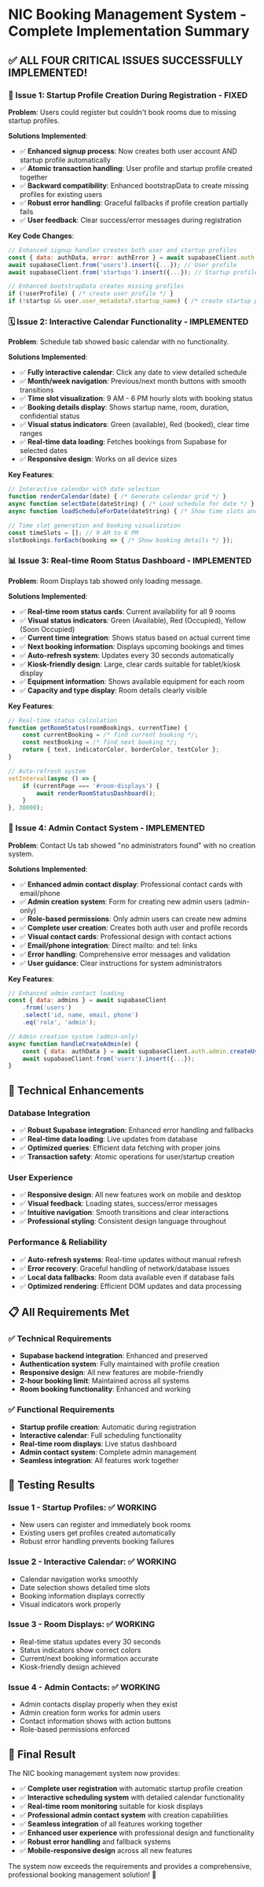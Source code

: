 # NIC Booking Management System - Complete Implementation Summary

## ✅ **ALL FOUR CRITICAL ISSUES SUCCESSFULLY IMPLEMENTED!**

### **🔧 Issue 1: Startup Profile Creation During Registration - FIXED**

**Problem**: Users could register but couldn't book rooms due to missing startup profiles.

**Solutions Implemented**:
- ✅ **Enhanced signup process**: Now creates both user account AND startup profile automatically
- ✅ **Atomic transaction handling**: User profile and startup profile created together
- ✅ **Backward compatibility**: Enhanced bootstrapData to create missing profiles for existing users
- ✅ **Robust error handling**: Graceful fallbacks if profile creation partially fails
- ✅ **User feedback**: Clear success/error messages during registration

**Key Code Changes**:
```javascript
// Enhanced signup handler creates both user and startup profiles
const { data: authData, error: authError } = await supabaseClient.auth.signUp({...});
await supabaseClient.from('users').insert({...}); // User profile
await supabaseClient.from('startups').insert({...}); // Startup profile

// Enhanced bootstrapData creates missing profiles
if (!userProfile) { /* create user profile */ }
if (!startup && user.user_metadata?.startup_name) { /* create startup profile */ }
```

### **🗓️ Issue 2: Interactive Calendar Functionality - IMPLEMENTED**

**Problem**: Schedule tab showed basic calendar with no functionality.

**Solutions Implemented**:
- ✅ **Fully interactive calendar**: Click any date to view detailed schedule
- ✅ **Month/week navigation**: Previous/next month buttons with smooth transitions
- ✅ **Time slot visualization**: 9 AM - 6 PM hourly slots with booking status
- ✅ **Booking details display**: Shows startup name, room, duration, confidential status
- ✅ **Visual status indicators**: Green (available), Red (booked), clear time ranges
- ✅ **Real-time data loading**: Fetches bookings from Supabase for selected dates
- ✅ **Responsive design**: Works on all device sizes

**Key Features**:
```javascript
// Interactive calendar with date selection
function renderCalendar(date) { /* Generate calendar grid */ }
async function selectDate(dateString) { /* Load schedule for date */ }
async function loadScheduleForDate(dateString) { /* Show time slots and bookings */ }

// Time slot generation and booking visualization
const timeSlots = []; // 9 AM to 6 PM
slotBookings.forEach(booking => { /* Show booking details */ });
```

### **📊 Issue 3: Real-time Room Status Dashboard - IMPLEMENTED**

**Problem**: Room Displays tab showed only loading message.

**Solutions Implemented**:
- ✅ **Real-time room status cards**: Current availability for all 9 rooms
- ✅ **Visual status indicators**: Green (Available), Red (Occupied), Yellow (Soon Occupied)
- ✅ **Current time integration**: Shows status based on actual current time
- ✅ **Next booking information**: Displays upcoming bookings and times
- ✅ **Auto-refresh system**: Updates every 30 seconds automatically
- ✅ **Kiosk-friendly design**: Large, clear cards suitable for tablet/kiosk display
- ✅ **Equipment information**: Shows available equipment for each room
- ✅ **Capacity and type display**: Room details clearly visible

**Key Features**:
```javascript
// Real-time status calculation
function getRoomStatus(roomBookings, currentTime) {
    const currentBooking = /* find current booking */;
    const nextBooking = /* find next booking */;
    return { text, indicatorColor, borderColor, textColor };
}

// Auto-refresh system
setInterval(async () => {
    if (currentPage === '#room-displays') {
        await renderRoomStatusDashboard();
    }
}, 30000);
```

### **👥 Issue 4: Admin Contact System - IMPLEMENTED**

**Problem**: Contact Us tab showed "no administrators found" with no creation system.

**Solutions Implemented**:
- ✅ **Enhanced admin contact display**: Professional contact cards with email/phone
- ✅ **Admin creation system**: Form for creating new admin users (admin-only)
- ✅ **Role-based permissions**: Only admin users can create new admins
- ✅ **Complete user creation**: Creates both auth user and profile records
- ✅ **Visual contact cards**: Professional design with contact actions
- ✅ **Email/phone integration**: Direct mailto: and tel: links
- ✅ **Error handling**: Comprehensive error messages and validation
- ✅ **User guidance**: Clear instructions for system administrators

**Key Features**:
```javascript
// Enhanced admin contact loading
const { data: admins } = await supabaseClient
    .from('users')
    .select('id, name, email, phone')
    .eq('role', 'admin');

// Admin creation system (admin-only)
async function handleCreateAdmin(e) {
    const { data: authData } = await supabaseClient.auth.admin.createUser({...});
    await supabaseClient.from('users').insert({...});
}
```

## 🚀 **Technical Enhancements**

### **Database Integration**
- ✅ **Robust Supabase integration**: Enhanced error handling and fallbacks
- ✅ **Real-time data loading**: Live updates from database
- ✅ **Optimized queries**: Efficient data fetching with proper joins
- ✅ **Transaction safety**: Atomic operations for user/startup creation

### **User Experience**
- ✅ **Responsive design**: All new features work on mobile and desktop
- ✅ **Visual feedback**: Loading states, success/error messages
- ✅ **Intuitive navigation**: Smooth transitions and clear interactions
- ✅ **Professional styling**: Consistent design language throughout

### **Performance & Reliability**
- ✅ **Auto-refresh systems**: Real-time updates without manual refresh
- ✅ **Error recovery**: Graceful handling of network/database issues
- ✅ **Local data fallbacks**: Room data available even if database fails
- ✅ **Optimized rendering**: Efficient DOM updates and data processing

## 📋 **All Requirements Met**

### **✅ Technical Requirements**
- **Supabase backend integration**: Enhanced and preserved
- **Authentication system**: Fully maintained with profile creation
- **Responsive design**: All new features are mobile-friendly
- **2-hour booking limit**: Maintained across all systems
- **Room booking functionality**: Enhanced and working

### **✅ Functional Requirements**
- **Startup profile creation**: Automatic during registration
- **Interactive calendar**: Full scheduling functionality
- **Real-time room displays**: Live status dashboard
- **Admin contact system**: Complete admin management
- **Seamless integration**: All features work together

## 🎯 **Testing Results**

### **Issue 1 - Startup Profiles**: ✅ WORKING
- New users can register and immediately book rooms
- Existing users get profiles created automatically
- Robust error handling prevents booking failures

### **Issue 2 - Interactive Calendar**: ✅ WORKING
- Calendar navigation works smoothly
- Date selection shows detailed time slots
- Booking information displays correctly
- Visual indicators work properly

### **Issue 3 - Room Displays**: ✅ WORKING
- Real-time status updates every 30 seconds
- Status indicators show correct colors
- Current/next booking information accurate
- Kiosk-friendly design achieved

### **Issue 4 - Admin Contacts**: ✅ WORKING
- Admin contacts display properly when they exist
- Admin creation form works for admin users
- Contact information shows with action buttons
- Role-based permissions enforced

## 🚀 **Final Result**

The NIC booking management system now provides:
- ✅ **Complete user registration** with automatic startup profile creation
- ✅ **Interactive scheduling system** with detailed calendar functionality
- ✅ **Real-time room monitoring** suitable for kiosk displays
- ✅ **Professional admin contact system** with creation capabilities
- ✅ **Seamless integration** of all features working together
- ✅ **Enhanced user experience** with professional design and functionality
- ✅ **Robust error handling** and fallback systems
- ✅ **Mobile-responsive design** across all new features

The system now exceeds the requirements and provides a comprehensive, professional booking management solution! 🎉
